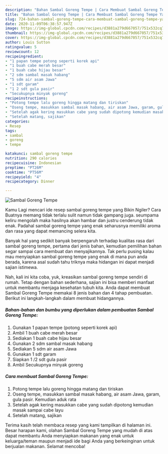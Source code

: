 ```yaml
---
description: "Bahan Sambal Goreng Tempe | Cara Membuat Sambal Goreng Tempe Yang Sempurna"
title: "Bahan Sambal Goreng Tempe | Cara Membuat Sambal Goreng Tempe Yang Sempurna"
slug: 724-bahan-sambal-goreng-tempe-cara-membuat-sambal-goreng-tempe-yang-sempurna
date: 2020-11-09T06:38:57.947Z
image: https://img-global.cpcdn.com/recipes/d3881a279d667057/751x532cq70/sambal-goreng-tempe-foto-resep-utama.jpg
thumbnail: https://img-global.cpcdn.com/recipes/d3881a279d667057/751x532cq70/sambal-goreng-tempe-foto-resep-utama.jpg
cover: https://img-global.cpcdn.com/recipes/d3881a279d667057/751x532cq70/sambal-goreng-tempe-foto-resep-utama.jpg
author: Louis Sutton
ratingvalue: 5
reviewcount: 12
recipeingredient:
- "1 papan tempe potong seperti korek api"
- "1 buah cabe merah besar"
- "1 buah cabe hijau besar"
- "2 sdm sambal masak habang"
- "5 sdm air asam Jawa"
- "1 sdt garam"
- "1 2 sdt gula pasir"
- "Secukupnya minyak goreng"
recipeinstructions:
- "Potong tempe lalu goreng hingga matang dan tiriskan"
- "Oseng tempe, masukkan sambal masak habang, air asam Jawa, garam, gula pasir. Kemudian aduk rata"
- "Setelah agak kering masukkan cabe yang sudah dipotong kemudian masak sampai cabe layu"
- "Setelah matang, sajikan"
categories:
- Resep
tags:
- sambal
- goreng
- tempe

katakunci: sambal goreng tempe 
nutrition: 290 calories
recipecuisine: Indonesian
preptime: "PT26M"
cooktime: "PT56M"
recipeyield: "4"
recipecategory: Dinner

---
```



![Sambal Goreng Tempe](https://img-global.cpcdn.com/recipes/d3881a279d667057/751x532cq70/sambal-goreng-tempe-foto-resep-utama.jpg)

Kamu Lagi mencari ide resep sambal goreng tempe yang Bikin Ngiler? Cara Buatnya memang tidak terlalu sulit namun tidak gampang juga. seumpama keliru mengolah maka hasilnya akan hambar dan justru cenderung tidak enak. Padahal sambal goreng tempe yang enak seharusnya memiliki aroma dan rasa yang dapat memancing selera kita.



Banyak hal yang sedikit banyak berpengaruh terhadap kualitas rasa dari sambal goreng tempe, pertama dari jenis bahan, kemudian pemilihan bahan segar sampai cara membuat dan menyajikannya. Tak perlu pusing kalau mau menyiapkan sambal goreng tempe yang enak di mana pun anda berada, karena asal sudah tahu triknya maka hidangan ini dapat menjadi sajian istimewa.


Nah, kali ini kita coba, yuk, kreasikan sambal goreng tempe sendiri di rumah. Tetap dengan bahan sederhana, sajian ini bisa memberi manfaat untuk membantu menjaga kesehatan tubuh kita. Anda dapat membuat Sambal Goreng Tempe memakai 8 jenis bahan dan 4 tahap pembuatan. Berikut ini langkah-langkah dalam membuat hidangannya.

<!--inarticleads1-->

##### Bahan-bahan dan bumbu yang diperlukan dalam pembuatan Sambal Goreng Tempe:

1. Gunakan 1 papan tempe (potong seperti korek api)
1. Ambil 1 buah cabe merah besar
1. Sediakan 1 buah cabe hijau besar
1. Gunakan 2 sdm sambal masak habang
1. Sediakan 5 sdm air asam Jawa
1. Gunakan 1 sdt garam
1. Siapkan 1 /2 sdt gula pasir
1. Ambil Secukupnya minyak goreng




<!--inarticleads2-->

##### Cara membuat Sambal Goreng Tempe:

1. Potong tempe lalu goreng hingga matang dan tiriskan
1. Oseng tempe, masukkan sambal masak habang, air asam Jawa, garam, gula pasir. Kemudian aduk rata
1. Setelah agak kering masukkan cabe yang sudah dipotong kemudian masak sampai cabe layu
1. Setelah matang, sajikan




Terima kasih telah membaca resep yang kami tampilkan di halaman ini. Besar harapan kami, olahan Sambal Goreng Tempe yang mudah di atas dapat membantu Anda menyiapkan makanan yang enak untuk keluarga/teman maupun menjadi ide bagi Anda yang berkeinginan untuk berjualan makanan. Selamat mencoba!
